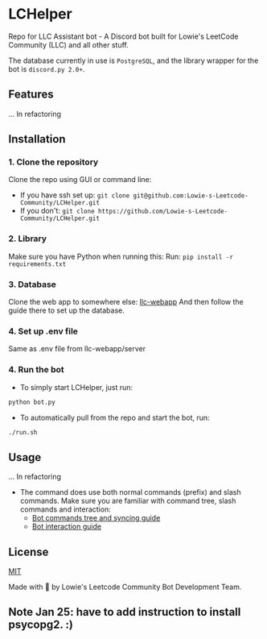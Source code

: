 # LCHelper

Repo for LLC Assistant bot - A Discord bot built for Lowie's LeetCode Community (LLC) and all other stuff.

The database currently in use is `PostgreSQL`, and the library wrapper for the bot is `discord.py 2.0+`.

## Features

... In refactoring

## Installation

### 1. Clone the repository

Clone the repo using GUI or command line:
- If you have ssh set up: `git clone git@github.com:Lowie-s-Leetcode-Community/LCHelper.git`
- If you don't: `git clone https://github.com/Lowie-s-Leetcode-Community/LCHelper.git`

### 2. Library

Make sure you have Python when running this:
Run: `pip install -r requirements.txt`

### 3. Database

Clone the web app to somewhere else: [llc-webapp](https://github.com/Lowie-s-Leetcode-Community/llc-webapp)
And then follow the guide there to set up the database.

### 4. Set up .env file

Same as .env file from llc-webapp/server
<!-- Copy .env.template file to .env file and edit: -->
<!-- - BOT_TOKEN: the bot token you get from developer.discord  -->
<!-- - CLIENT_SECRET: the secret key of the bot from developer.discord -->
<!-- - MONGODB_LOGIN_CRED:"mongodb+srv://leanhduy0206:jhJiCMhR8l79xZlR@cluster0.ulkpiid.mongodb.net/test" -->
<!-- - POSTGRESQL_CRED: change 12345678 to your postgres password, lc_db to the schema's name -->
<!-- - POSTGRESQL_SCHEMA: schema's name -->
<!-- - BOT_PREFIX: depends on you -->
<!-- Leave the rest alone. -->

### 4. Run the bot

- To simply start LCHelper, just run:

```sh
python bot.py
```

- To automatically pull from the repo and start the bot, run:

```sh
./run.sh
```

## Usage

... In refactoring

- The command does use both normal commands (prefix) and slash commands. Make sure you are familiar with command tree, slash commands and interaction:
  - [Bot commands tree and syncing guide](https://gist.github.com/AbstractUmbra/a9c188797ae194e592efe05fa129c57f)
  - [Bot interaction guide](https://gist.github.com/AbstractUmbra/a9c188797ae194e592efe05fa129c57f)

## License

[MIT](https://choosealicense.com/licenses/mit/)

Made with 🧡 by Lowie's Leetcode Community Bot Development Team.

## Note Jan 25: have to add instruction to install psycopg2. :)
